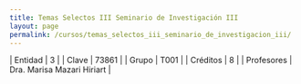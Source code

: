 ```yaml
---
title: Temas Selectos III Seminario de Investigación III
layout: page
permalink: /cursos/temas_selectos_iii_seminario_de_investigacion_iii/
---
```




| Entidad | 3 |
| Clave | 73861 |
| Grupo | T001 |
| Créditos | 8 |
| Profesores | Dra. Marisa Mazari Hiriart |

